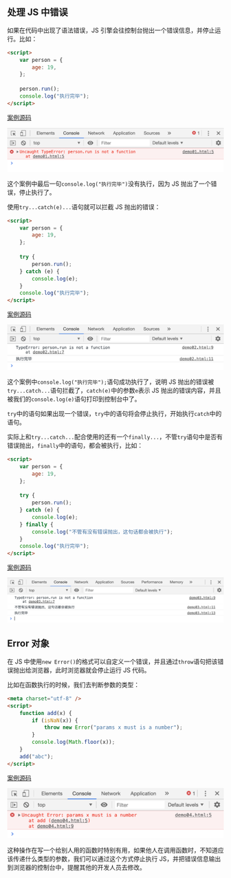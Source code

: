 ## 处理 JS 中错误

如果在代码中出现了语法错误，JS 引擎会往控制台抛出一个错误信息，并停止运行。比如：

```html
<script>
    var person = {
        age: 19,
    };

    person.run();
    console.log("执行完毕");
</script>
```

[案例源码](./demo/dem01.html)

![](./images/01.png)

这个案例中最后一句`console.log("执行完毕")`没有执行，因为 JS 抛出了一个错误，停止执行了。

使用`try...catch(e)...`语句就可以拦截 JS 抛出的错误：

```html
<script>
    var person = {
        age: 19,
    };

    try {
        person.run();
    } catch (e) {
        console.log(e);
    }
    console.log("执行完毕");
</script>
```

[案例源码](./demo/dem02.html)

![](./images/02.png)

这个案例中`console.log("执行完毕");`语句成功执行了，说明 JS 抛出的错误被`try...catch...`语句拦截了，`catch(e)`中的参数`e`表示 JS 抛出的错误内容，并且被我们的`console.log(e)`语句打印到控制台中了。

`try`中的语句如果出现一个错误，`try`中的语句将会停止执行，开始执行`catch`中的语句。

实际上和`try...catch...`配合使用的还有一个`finally...`，不管`try`语句中是否有错误抛出，`finally`中的语句，都会被执行，比如：

```html
<script>
    var person = {
        age: 19,
    };

    try {
        person.run();
    } catch (e) {
        console.log(e);
    } finally {
        console.log("不管有没有错误抛出，这句话都会被执行");
    }
    console.log("执行完毕");
</script>
```

[案例源码](./demo/demo03.html)

![](./images/03.png)

## Error 对象

在 JS 中使用`new Error()`的格式可以自定义一个错误，并且通过`throw`语句把该错误抛出给浏览器，此时浏览器就会停止运行 JS 代码。

比如在函数执行的时候，我们去判断参数的类型：

```html
<meta charset="utf-8" />
<script>
    function add(x) {
        if (isNaN(x)) {
            throw new Error("params x must is a number");
        }
        console.log(Math.floor(x));
    }
    add("abc");
</script>
```

[案例源码](./demo/dem04.html)

![](./images/04.png)

这种操作在写一个给别人用的函数时特别有用，如果他人在调用函数时，不知道应该传递什么类型的参数，我们可以通过这个方式停止执行 JS，并把错误信息输出到浏览器的控制台中，提醒其他的开发人员去修改。
